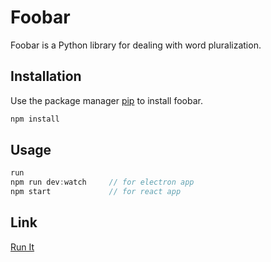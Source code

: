 # Foobar

Foobar is a Python library for dealing with word pluralization.

## Installation

Use the package manager [pip](https://pip.pypa.io/en/stable/) to install foobar.

```bash
npm install
```

## Usage

```javascript
run 
npm run dev:watch     // for electron app
npm start             // for react app

```

## 


## Link

[Run It](https://electron-project.vercel.app)
